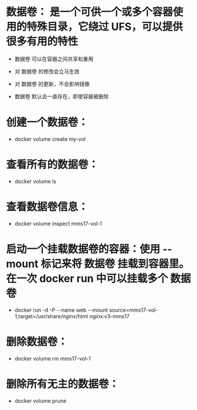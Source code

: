 # 数据卷： 是一个可供一个或多个容器使用的特殊目录，它绕过 UFS，可以提供很多有用的特性
- 数据卷 可以在容器之间共享和重用

- 对 数据卷 的修改会立马生效

- 对 数据卷 的更新，不会影响镜像

- 数据卷 默认会一直存在，即使容器被删除 

# 创建一个数据卷：
- docker volume create my-vol

# 查看所有的数据卷：
- docker volume ls 

# 查看数据卷信息：
- docker volume inspect mms17-vol-1 

# 启动一个挂载数据卷的容器：使用 --mount 标记来将 数据卷 挂载到容器里。在一次 docker run 中可以挂载多个 数据卷
- docker run -d -P --name web --mount source=mms17-vol-1,target=/usr/share/nginx/html nginx:v3-mms17 

# 删除数据卷：
- docker volume rm mms17-vol-1

# 删除所有无主的数据卷：
- docker volume prune 


